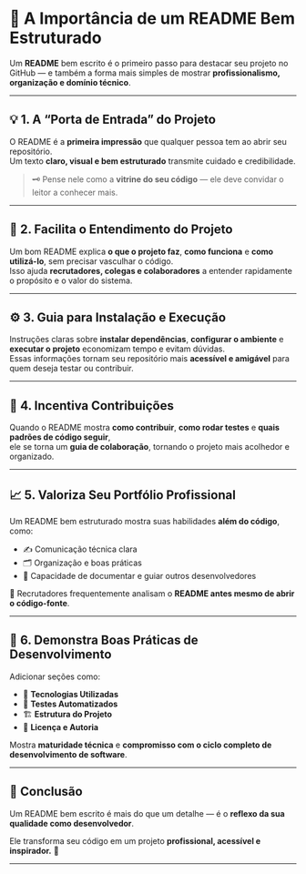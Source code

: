 # 🧭 A Importância de um README Bem Estruturado

Um **README** bem escrito é o primeiro passo para destacar seu projeto no GitHub — e também a forma mais simples de mostrar **profissionalismo, organização e domínio técnico**.

---

## 💡 1. A “Porta de Entrada” do Projeto

O README é a **primeira impressão** que qualquer pessoa tem ao abrir seu repositório.  
Um texto **claro, visual e bem estruturado** transmite cuidado e credibilidade.

> 🗝️ Pense nele como a **vitrine do seu código** — ele deve convidar o leitor a conhecer mais.

---

## 🧭 2. Facilita o Entendimento do Projeto

Um bom README explica **o que o projeto faz**, **como funciona** e **como utilizá-lo**, sem precisar vasculhar o código.  
Isso ajuda **recrutadores, colegas e colaboradores** a entender rapidamente o propósito e o valor do sistema.

---

## ⚙️ 3. Guia para Instalação e Execução

Instruções claras sobre **instalar dependências**, **configurar o ambiente** e **executar o projeto** economizam tempo e evitam dúvidas.  
Essas informações tornam seu repositório mais **acessível e amigável** para quem deseja testar ou contribuir.

---

## 👥 4. Incentiva Contribuições

Quando o README mostra **como contribuir**, **como rodar testes** e **quais padrões de código seguir**,  
ele se torna um **guia de colaboração**, tornando o projeto mais acolhedor e organizado.

---

## 📈 5. Valoriza Seu Portfólio Profissional

Um README bem estruturado mostra suas habilidades **além do código**, como:

- ✍️ Comunicação técnica clara  
- 🗂️ Organização e boas práticas  
- 🧩 Capacidade de documentar e guiar outros desenvolvedores  

💼 Recrutadores frequentemente analisam o **README antes mesmo de abrir o código-fonte**.

---

## 🧩 6. Demonstra Boas Práticas de Desenvolvimento

Adicionar seções como:

- 🧰 **Tecnologias Utilizadas**  
- 🧪 **Testes Automatizados**  
- 🏗️ **Estrutura do Projeto**  
- 📜 **Licença e Autoria**

Mostra **maturidade técnica** e **compromisso com o ciclo completo de desenvolvimento de software**.

---

## 🚀 Conclusão

Um README bem escrito é mais do que um detalhe — é o **reflexo da sua qualidade como desenvolvedor**.  

Ele transforma seu código em um projeto **profissional, acessível e inspirador.** 🌟

---
